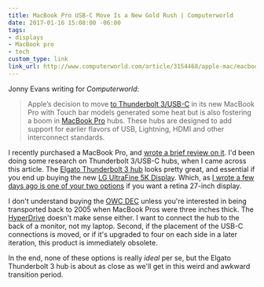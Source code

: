 ```yaml
---
title: MacBook Pro USB-C Move Is a New Gold Rush | Computerworld
date: 2017-01-16 15:08:00 -06:00
tags:
- displays
- MacBook pro
- tech
custom_type: link
link_url: http://www.computerworld.com/article/3154468/apple-mac/macbook-pro-usb-c-move-is-a-new-gold-rush.html
---
```


Jonny Evans writing for *Computerworld*:

> Apple’s decision to move [to Thunderbolt 3/USB-C](http://www.computerworld.com/article/3144518/apple-mac/10-reasons-to-love-the-usb-c-ports-on-the-new-macbook-pro.html) in its new MacBook Pro with Touch bar models generated some heat but is also fostering a boom in [MacBook Pro](http://www.apple.com/macbook-pro/) hubs. These hubs are designed to add support for earlier flavors of USB, Lightning, HDMI and other interconnect standards.

I recently purchased a MacBook Pro, and [wrote a brief review on it][7185-0001]. I'd been doing some research on Thunderbolt 3/USB-C hubs, when I came across this article. The [Elgato Thunderbolt 3 hub](https://www.elgato.com/en/dock/thunderbolt-3) looks pretty great, and essential if you end up buying the new [LG UltraFine 5K Display][7185-0002]. Which, as [I wrote a few days ago is one of your two options][7185-0003] if you want a retina 27-inch display.

I don't understand buying the [OWC DEC](https://www.owcdigital.com/DEC/) unless you're interested in being transported back to 2005 when MacBook Pros were three inches thick. The [HyperDrive](https://www.kickstarter.com/projects/hypershop/hyperdrivetm-compact-thunderbolt-3-usb-c-hub-for-m) doesn't make sense either. I want to connect the hub to the back of a monitor, not my laptop. Second, if the placement of the USB-C connections is moved, or if it's upgraded to four on each side in a later iteration, this product is immediately obsolete.

In the end, none of these options is really *ideal* per se, but the Elgato Thunderbolt 3 hub is about as close as we'll get in this weird and awkward transition period.

[7185-0001]: https://theboldreport.net/2016/12/my-brief-review-of-the-2016-macbook-pro-with-touch-bar/
[7185-0002]: https://www.apple.com/shop/product/HKN62LL/A/lg-ultrafine-5k-display
[7185-0003]: https://theboldreport.net/2017/01/displays-for-designers-and-developers-bjango/
